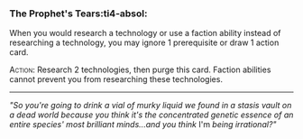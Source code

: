 ### **The Prophet's Tears**:ti4-absol:

When you would research a technology or use a faction ability instead of researching a technology, you may ignore 1 prerequisite or draw 1 action card.

<span style="font-variant:small-caps;">Action</span>: Research 2 technologies, then purge this card.
Faction abilities cannot prevent you from researching these technologies.

---

*"So you're going to drink a vial of murky liquid we found in a stasis vault on a dead world because you think it's the concentrated genetic essence of an entire species' most brilliant minds...and you think* I'm *being irrational?"*
